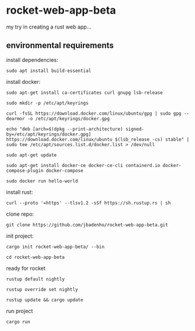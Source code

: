 # rocket-web-app-beta

my try in creating a rust web app...

## environmental requirements

install dependencies:

```bash:
sudo apt install build-essential
```

install docker:

```bash:
sudo apt-get install ca-certificates curl gnupg lsb-release
```

```bash:
sudo mkdir -p /etc/apt/keyrings
```

```bash:
curl -fsSL https://download.docker.com/linux/ubuntu/gpg | sudo gpg --dearmor -o /etc/apt/keyrings/docker.gpg
```

```bash:
echo "deb [arch=$(dpkg --print-architecture) signed-by=/etc/apt/keyrings/docker.gpg] https://download.docker.com/linux/ubuntu $(lsb_release -cs) stable" | sudo tee /etc/apt/sources.list.d/docker.list > /dev/null
```

```bash:
sudo apt-get update
```

```bash:
sudo apt-get install docker-ce docker-ce-cli containerd.io docker-compose-plugin docker-compose
```

```bash:
sudo docker run hello-world
```

install rust:

```bash:
curl --proto '=https' --tlsv1.2 -sSf https://sh.rustup.rs | sh
```

clone repo:

```bash:
git clone https://github.com/jbadenho/rocket-web-app-beta.git
```

init project:

```bash:
cargo init rocket-web-app-beta/ --bin
```

```bash:
cd rocket-web-app-beta
```

ready for rocket

```bash:
rustup default nightly
```

```bash:
rustup override set nightly
```

```bash:
rustup update && cargo update
```

run project

```bash:
cargo run
```
